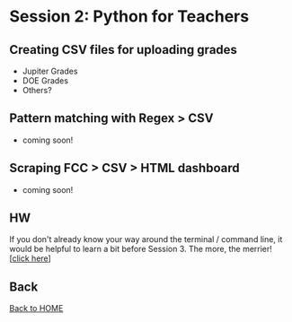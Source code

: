 # Session 2: Python for Teachers

## Creating CSV files for uploading grades

* Jupiter Grades
* DOE Grades
* Others?

## Pattern matching with Regex > CSV

* coming soon!

## Scraping FCC > CSV > HTML dashboard

* coming soon!

## HW

If you don't already know your way around the terminal / command line, it would be helpful to learn a bit before Session 3. The more, the merrier! [[click here](../README.md#suggested-hw-before-session-3-terminal-basics)]


## Back

[Back to HOME](../README.md)
